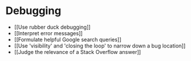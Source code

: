 # Debugging

- [[Use rubber duck debugging]]
- [[Interpret error messages]]
- [[Formulate helpful Google search queries]]
- [[Use 'visibility' and 'closing the loop' to narrow down a bug location]]
- [[Judge the relevance of a Stack Overflow answer]]